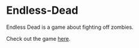 # Endless-Dead

Endless Dead is a game about fighting off zombies.

Check out the game [here](https://onyx.andrewcromar.org/endlessdead/play).
